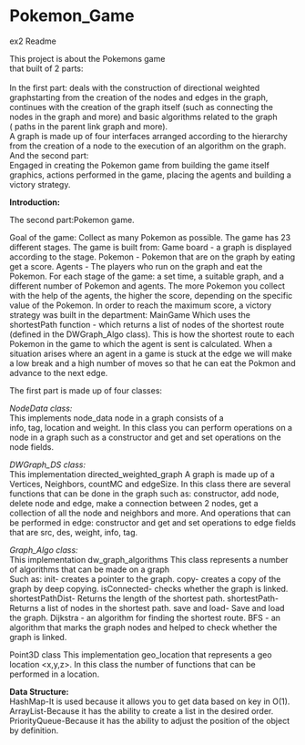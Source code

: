 # Pokemon_Game

ex2 Readme

This project is about the Pokemons game<br>
that built of 2 parts:<br><br>
In the first part:
deals with the construction of directional weighted graphstarting from the creation of the nodes and edges in the graph,<br>
continues with the creation of the graph itself (such as connecting the nodes in the graph and more) and basic algorithms related to the graph<br>
( paths in the parent link graph and more).<br>
A graph is made up of four interfaces arranged according to the hierarchy from the creation of a node to the execution of an algorithm on the graph.
And the second part: <br>
Engaged in creating the Pokemon game from building the game itself graphics, actions performed in the game, placing the agents and building a victory strategy.<br>


**Introduction:**<br>

The second part:Pokemon game.

Goal of the game: Collect as many Pokemon as possible.
The game has 23 different stages.
The game is built from:
Game board - a graph is displayed according to the stage.
Pokemon - Pokemon that are on the graph by eating get a score.
Agents - The players who run on the graph and eat the Pokemon.
For each stage of the game: a set time, a suitable graph, and a different number of Pokemon and agents.
The more Pokemon you collect with the help of the agents, the higher the score, depending on the specific value of the Pokemon.
In order to reach the maximum score, a victory strategy was built in the department: MainGame
Which uses the shortestPath function - which returns a list of nodes of the shortest route (defined in the DWGraph_Algo class).
This is how the shortest route to each Pokemon in the game to which the agent is sent is calculated.
When a situation arises where an agent in a game is stuck at the edge we will make a low break and a high number of moves so that he can eat the Pokmon and advance to the next edge.

The first part is made up of four classes:

 *NodeData class:*<br>
This implements node_data node in a graph consists of a<br>
info, tag, location and weight.
In this class you can perform operations on a node in a graph such as a
 constructor and get and set operations on the node fields.

 *DWGraph_DS class:*<br>
This implementation directed_weighted_graph
A graph is made up of a <br>
Vertices, Neighbors, countMC and edgeSize.
In this class there are several functions that can be done in the graph such as:
 constructor, add node, delete node and edge, make a connection between 2 nodes, get a collection of all the node and neighbors and more.
And operations that can be performed in edge: constructor and get and set operations to edge fields that are src, des, weight, info, tag.

 *Graph_Algo class:*<br>
This implementation dw_graph_algorithms
This class represents a number of algorithms that can be made on a graph<br>
Such as: init- creates a pointer to the graph.
copy- creates a copy of the graph by deep copying.
isConnected- checks whether the graph is linked.
shortestPathDist- Returns the length of the shortest path.
shortestPath- Returns a list of nodes in the shortest path.
save and load- Save and load the graph.
Dijkstra - an algorithm for finding the shortest route.
BFS - an algorithm that marks the graph nodes and helped to check whether the graph is linked.

Point3D class
This implementation geo_location
that represents a geo location <x,y,z>.
In this class the number of functions that can be performed in a location.

**Data Structure:**<br>
HashMap-It is used because it allows you to get data based on key in O(1).
ArrayList-Because it has the ability to create a list in the desired order.
PriorityQueue-Because it has the ability to adjust the position of the object by definition.
